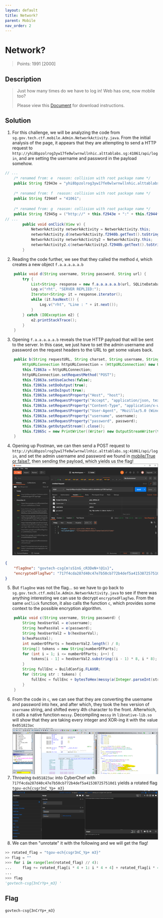 ```yaml
---
layout: default
title: Network?
parent: Mobile
nav_order: 2
---
```

# Network?

> Points: 1991 [2000]

## Description

> Just how many times do we have to log in! Web has one, now mobile too?
> 
> Please view this [Document](https://docs.google.com/document/d/1GrQ6znlN2Z0tu_uAPAs1qrn6by24I51mq8RIIHmFGDU/edit?usp=sharing) for download instructions.
> 

## Solution
1. For this challenge, we will be analyzing the code from `sg.gov.tech.ctf.mobile.Admin.NetworkActivity.java`. From the initial analysis of the page, it appears that they are attempting to send a HTTP request to `http://yhi8bpzolrog3yw17fe0wlwrnwllnhic.alttablabs.sg:41061/api/login`, and are setting the username and password in the payload somehow.
```java
// ...
    /* renamed from: e  reason: collision with root package name */
    public String f2943e = "yhi8bpzolrog3yw17fe0wlwrnwllnhic.alttablabs.sg";

    /* renamed from: f  reason: collision with root package name */
    public String f2944f = "41061";

    /* renamed from: g  reason: collision with root package name */
    public String f2945g = ("http://" + this.f2943e + ":" + this.f2944f + "/api/login");
// ...
        public void onClick(View v) {
            NetworkActivity networkActivity = NetworkActivity.this;
            networkActivity.d(networkActivity.f2940b.getText().toString(), NetworkActivity.this.f2941c.getText().toString(), NetworkActivity.this.f2945g);
            NetworkActivity networkActivity2 = NetworkActivity.this;
            networkActivity2.c(networkActivity2.f2940b.getText().toString(), NetworkActivity.this.f2941c.getText().toString());
        }
```
2. Reading the code further, we see that they called the method `d`, which creates a new object `f.a.a.a.a.a.b`
```java
    public void d(String username, String password, String url) {
        try {
            List<String> response = new f.a.a.a.a.a.b(url, SQLiteDatabase.KEY_ENCODING, username, password).a();
            Log.v("rht", "SERVER REPLIED:");
            Iterator<String> it = response.iterator();
            while (it.hasNext()) {
                Log.v("rht", "Line : " + it.next());
            }
        } catch (IOException e2) {
            e2.printStackTrace();
        }
    }
```
3. Opening `f.a.a.a.a.a.b` reveals the true HTTP payload that will be sent to the server. In this case, we just have to set the admin username and password on the request headers to the URL to get some values back.
```java
    public b(String requestURL, String charset, String username, String password) {
        HttpURLConnection httpURLConnection = (HttpURLConnection) new URL(requestURL).openConnection();
        this.f2863a = httpURLConnection;
        httpURLConnection.setRequestMethod("POST");
        this.f2863a.setUseCaches(false);
        this.f2863a.setDoOutput(true);
        this.f2863a.setDoInput(true);
        this.f2863a.setRequestProperty("Host", "host");
        this.f2863a.setRequestProperty("Accept", "application/json, text/plain, */*");
        this.f2863a.setRequestProperty("Content-Type", "application/x-www-form-urlencoded");
        this.f2863a.setRequestProperty("User-Agent", "Mozilla/5.0 (Windows NT 10.0; Win64; x64) AppleWebKit/537.36 (KHTML, like Gecko) Chrome/83.0.4103.61 Safari/537.36 Edg/83.0.478.37");
        this.f2863a.setRequestProperty("username", username);
        this.f2863a.setRequestProperty("password", password);
        this.f2863a.getOutputStream().close();
        this.f2865c = new PrintWriter((Writer) new OutputStreamWriter(this.f2864b, charset), true);
    }
```
4. Opening up Postman, we can then send a POST request to `http://yhi8bpzolrog3yw17fe0wlwrnwllnhic.alttablabs.sg:41061/api/login`, and set the admin username and password we found in [mobile/True or false?](../True%20or%20false/), then sending the payload, which yields us the flag!
![Postman](postman.png)
```json
{
    "flagOne": "govtech-csg{m!sS1nG_cR3DeN+!@1s}",
    "encryptedFlagTwo": "717f4cda287d40c47e7b50cb772b4def5a415387257510d1"
}
```
5. But `flagOne` was not the flag... so we have to go back to `sg.gov.tech.ctf.mobile.Admin.NetworkActivity.java` to see if there was anything interesting we can use to decrypt `encryptedFlagTwo`. From the same `onClick` function, it also calls the function `c`, which provides some context to the possible encryption algorithm.
```java
    public void c(String username, String password) {
        String hexUserVal = e(username);
        String hexPassVal = e(password);
        String hexUserVal2 = b(hexUserVal);
        b(hexPassVal);
        int numberOfParts = hexUserVal2.length() / 8;
        String[] tokens = new String[numberOfParts];
        for (int i = 1; i <= numberOfParts; i++) {
            tokens[i - 1] = hexUserVal2.substring((i - 1) * 8, i * 8);
        }
        String fullEnc = BuildConfig.FLAVOR;
        for (String str : tokens) {
            fullEnc = fullEnc + bytesToHex(messy(a(Integer.parseInt(str, 16), 8), 8));
        }
    }
```
6. From the code in `c`, we can see that they are converting the username and password into hex, and after which, they took the hex version of `username` string, and shifted every 4th character to the front. Afterwhich, it calls a native function `messy`. Decompiling `messy` in `libnative-lib.so` will show that they are taking every integer and XOR-ing it with the value `0x051823ac`
![Ghidra](ghidra.png)
7. Throwing `0x051823ac` into CyberChef with `717f4cda287d40c47e7b50cb772b4def5a415387257510d1` yields a rotated flag `tgov-ech{csgr3nC_Yp+ m3}`
![CyberChef](cyberchef.png)
8. We can then "unrotate" it with the following and we will get the flag!
```python
>> rotated_flag = "tgov-ech{csgr3nC_Yp+ m3}"
>> flag = ""                                                        
>>> for i in range(len(rotated_flag) // 4):                          
...     flag += rotated_flag[i * 4 + 1: i * 4 + 4] + rotated_flag[i * 4]
... 
>>> flag
'govtech-csg{3nCrYp+_m3} '
```

## Flag
`govtech-csg{3nCrYp+_m3}`